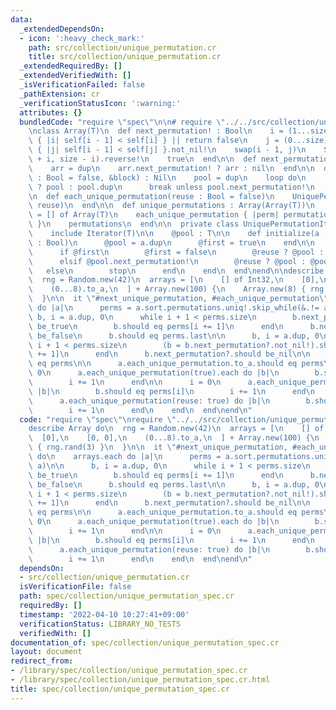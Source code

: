```yaml
---
data:
  _extendedDependsOn:
  - icon: ':heavy_check_mark:'
    path: src/collection/unique_permutation.cr
    title: src/collection/unique_permutation.cr
  _extendedRequiredBy: []
  _extendedVerifiedWith: []
  _isVerificationFailed: false
  _pathExtension: cr
  _verificationStatusIcon: ':warning:'
  attributes: {}
  bundledCode: "require \"spec\"\n\n# require \"../../src/collection/unique_permutation\"\
    \nclass Array(T)\n  def next_permutation! : Bool\n    i = (1...size).reverse_each.find\
    \ { |i| self[i - 1] < self[i] } || return false\n    j = (0...size).reverse_each.find\
    \ { |j| self[i - 1] < self[j] }.not_nil!\n    swap(i - 1, j)\n    Slice.new(to_unsafe\
    \ + i, size - i).reverse!\n    true\n  end\n\n  def next_permutation? : Array(T)?\n\
    \    arr = dup\n    arr.next_permutation! ? arr : nil\n  end\n\n  def each_unique_permutation(reuse\
    \ : Bool = false, &block) : Nil\n    pool = dup\n    loop do\n      yield reuse\
    \ ? pool : pool.dup\n      break unless pool.next_permutation!\n    end\n  end\n\
    \n  def each_unique_permutation(reuse : Bool = false)\n    UniquePermutationIterator.new(clone,\
    \ reuse)\n  end\n\n  def unique_permutations : Array(Array(T))\n    permutations\
    \ = [] of Array(T)\n    each_unique_permutation { |perm| permutations << perm.dup\
    \ }\n    permutations\n  end\n\n  private class UniquePermutationIterator(T)\n\
    \    include Iterator(T)\n\n    @pool : T\n\n    def initialize(a : T, @reuse\
    \ : Bool)\n      @pool = a.dup\n      @first = true\n    end\n\n    def next\n\
    \      if @first\n        @first = false\n        @reuse ? @pool : @pool.dup\n\
    \      elsif @pool.next_permutation!\n        @reuse ? @pool : @pool.dup\n   \
    \   else\n        stop\n      end\n    end\n  end\nend\n\ndescribe Array do\n\
    \  rng = Random.new(42)\n  arrays = [\n    [] of Int32,\n    [0],\n    [0, 0],\n\
    \    (0...8).to_a,\n  ] + Array.new(100) {\n    Array.new(8) { rng.rand(3) }\n\
    \  }\n\n  it \"#next_unique_permutation, #each_unique_permutation\" do\n    arrays.each\
    \ do |a|\n      perms = a.sort.permutations.uniq!.skip_while(&.!= a)\n\n     \
    \ b, i = a.dup, 0\n      while i + 1 < perms.size\n        b.next_permutation!.should\
    \ be_true\n        b.should eq perms[i += 1]\n      end\n      b.next_permutation!.should\
    \ be_false\n      b.should eq perms.last\n\n      b, i = a.dup, 0\n      while\
    \ i + 1 < perms.size\n        (b = b.next_permutation?.not_nil!).should eq perms[i\
    \ += 1]\n      end\n      b.next_permutation?.should be_nil\n\n      a.unique_permutations.should\
    \ eq perms\n\n      a.each_unique_permutation.to_a.should eq perms\n      i =\
    \ 0\n      a.each_unique_permutation(true).each do |b|\n        b.should eq perms[i]\n\
    \        i += 1\n      end\n\n      i = 0\n      a.each_unique_permutation do\
    \ |b|\n        b.should eq perms[i]\n        i += 1\n      end\n      i = 0\n\
    \      a.each_unique_permutation(reuse: true) do |b|\n        b.should eq perms[i]\n\
    \        i += 1\n      end\n    end\n  end\nend\n"
  code: "require \"spec\"\nrequire \"../../src/collection/unique_permutation\"\n\n\
    describe Array do\n  rng = Random.new(42)\n  arrays = [\n    [] of Int32,\n  \
    \  [0],\n    [0, 0],\n    (0...8).to_a,\n  ] + Array.new(100) {\n    Array.new(8)\
    \ { rng.rand(3) }\n  }\n\n  it \"#next_unique_permutation, #each_unique_permutation\"\
    \ do\n    arrays.each do |a|\n      perms = a.sort.permutations.uniq!.skip_while(&.!=\
    \ a)\n\n      b, i = a.dup, 0\n      while i + 1 < perms.size\n        b.next_permutation!.should\
    \ be_true\n        b.should eq perms[i += 1]\n      end\n      b.next_permutation!.should\
    \ be_false\n      b.should eq perms.last\n\n      b, i = a.dup, 0\n      while\
    \ i + 1 < perms.size\n        (b = b.next_permutation?.not_nil!).should eq perms[i\
    \ += 1]\n      end\n      b.next_permutation?.should be_nil\n\n      a.unique_permutations.should\
    \ eq perms\n\n      a.each_unique_permutation.to_a.should eq perms\n      i =\
    \ 0\n      a.each_unique_permutation(true).each do |b|\n        b.should eq perms[i]\n\
    \        i += 1\n      end\n\n      i = 0\n      a.each_unique_permutation do\
    \ |b|\n        b.should eq perms[i]\n        i += 1\n      end\n      i = 0\n\
    \      a.each_unique_permutation(reuse: true) do |b|\n        b.should eq perms[i]\n\
    \        i += 1\n      end\n    end\n  end\nend\n"
  dependsOn:
  - src/collection/unique_permutation.cr
  isVerificationFile: false
  path: spec/collection/unique_permutation_spec.cr
  requiredBy: []
  timestamp: '2022-04-10 10:27:41+09:00'
  verificationStatus: LIBRARY_NO_TESTS
  verifiedWith: []
documentation_of: spec/collection/unique_permutation_spec.cr
layout: document
redirect_from:
- /library/spec/collection/unique_permutation_spec.cr
- /library/spec/collection/unique_permutation_spec.cr.html
title: spec/collection/unique_permutation_spec.cr
---
```

